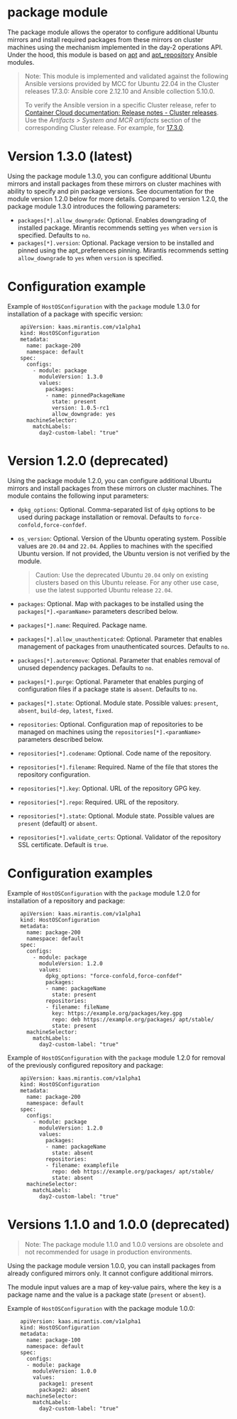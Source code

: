 # package module

The package module allows the operator to configure additional Ubuntu mirrors and install required packages from these mirrors on cluster machines using the mechanism implemented in the day-2 operations API. Under the hood, this module is based on [apt](https://docs.ansible.com/ansible/2.9/modules/apt_module.html) and [apt_repository](https://docs.ansible.com/ansible/2.9/modules/apt_repository_module.html) Ansible modules.

> Note: This module is implemented and validated against the following Ansible versions provided by MCC for Ubuntu 22.04 in the Cluster releases 17.3.0: Ansible core 2.12.10 and Ansible collection 5.10.0.
>
> To verify the Ansible version in a specific Cluster release, refer to [Container Cloud documentation: Release notes - Cluster releases](https://docs.mirantis.com/container-cloud/latest/release-notes/cluster-releases.html).
> Use the *Artifacts > System and MCR artifacts* section of the corresponding Cluster release. For example, for
> [17.3.0](https://docs.mirantis.com/container-cloud/latest/release-notes/cluster-releases/17-x/17-3-x/17-3-0/17-3-0-artifacts.html#system-and-mcr-artifacts).

# Version 1.3.0 (latest)

Using the package module 1.3.0, you can configure additional Ubuntu mirrors and install packages from these mirrors on cluster machines with ability to specify and pin package versions. See documentation for the module version 1.2.0 below for more details.
Compared to version 1.2.0, the package module 1.3.0 introduces the following parameters:

- `packages[*].allow_downgrade`: Optional. Enables downgrading of installed package. Mirantis recommends setting  `yes` when `version` is specified. Defaults to `no`.
- `packages[*].version`: Optional. Package version to be installed and pinned using the apt_preferences pinning. Mirantis recommends setting `allow_downgrade` to `yes` when `version` is specified.

# Configuration example

Example of `HostOSConfiguration` with the `package` module 1.3.0 for installation of a package with specific version:

```
    apiVersion: kaas.mirantis.com/v1alpha1
    kind: HostOSConfiguration
    metadata:
      name: package-200
      namespace: default
    spec:
      configs:
        - module: package
          moduleVersion: 1.3.0
          values:
            packages:
            - name: pinnedPackageName
              state: present
              version: 1.0.5-rc1
              allow_downgrade: yes
      machineSelector:
        matchLabels:
          day2-custom-label: "true"
```

# Version 1.2.0 (deprecated)

Using the package module 1.2.0, you can configure additional Ubuntu mirrors and install packages from these mirrors on cluster machines.
The module contains the following input parameters:

- `dpkg_options`: Optional. Comma-separated list of `dpkg` options to be used during package installation or removal. Defaults to `force-confold,force-confdef`.
- `os_version`: Optional. Version of the Ubuntu operating system. Possible values are `20.04` and `22.04`. Applies to machines with the specified Ubuntu version.
  If not provided, the Ubuntu version is not verified by the module.

  > Caution: Use the deprecated Ubuntu `20.04` only on existing clusters based on this Ubuntu release.
  > For any other use case, use the latest supported Ubuntu release `22.04`.

- `packages`: Optional. Map with packages to be installed using the `packages[*].<paramName>` parameters described below.
- `packages[*].name`: Required. Package name.
- `packages[*].allow_unauthenticated`: Optional. Parameter that enables management of packages from unauthenticated sources. Defaults to `no`.
- `packages[*].autoremove`: Optional. Parameter that enables removal of unused dependency packages. Defaults to `no`.
- `packages[*].purge`: Optional. Parameter that enables purging of configuration files if a package state is `absent`. Defaults to `no`.
- `packages[*].state`: Optional. Module state. Possible values: `present`, `absent`, `build-dep`, `latest`, `fixed`.
- `repositories`: Optional. Configuration map of repositories to be managed on machines using the `repositories[*].<paramName>` parameters described below.
- `repositories[*].codename`: Optional. Code name of the repository.
- `repositories[*].filename`: Required. Name of the file that stores the repository configuration.
- `repositories[*].key`: Optional. URL of the repository GPG key.
- `repositories[*].repo`: Required. URL of the repository.
- `repositories[*].state`: Optional. Module state. Possible values are `present` (default) or `absent`.
- `repositories[*].validate_certs`: Optional. Validator of the repository SSL certificate. Default is `true`.

# Configuration examples

Example of `HostOSConfiguration` with the `package` module 1.2.0 for installation of a repository and package:

```
    apiVersion: kaas.mirantis.com/v1alpha1
    kind: HostOSConfiguration
    metadata:
      name: package-200
      namespace: default
    spec:
      configs:
        - module: package
          moduleVersion: 1.2.0
          values:
            dpkg_options: "force-confold,force-confdef"
            packages:
            - name: packageName
              state: present
            repositories:
            - filename: fileName
              key: https://example.org/packages/key.gpg
              repo: deb https://example.org/packages/ apt/stable/
              state: present
      machineSelector:
        matchLabels:
          day2-custom-label: "true"
```

Example of `HostOSConfiguration` with the `package` module 1.2.0 for removal of the previously configured repository and package:

```
    apiVersion: kaas.mirantis.com/v1alpha1
    kind: HostOSConfiguration
    metadata:
      name: package-200
      namespace: default
    spec:
      configs:
        - module: package
          moduleVersion: 1.2.0
          values:
            packages:
            - name: packageName
              state: absent
            repositories:
            - filename: examplefile
              repo: deb https://example.org/packages/ apt/stable/
              state: absent
      machineSelector:
        matchLabels:
          day2-custom-label: "true"
```

# Versions 1.1.0 and 1.0.0 (deprecated)

> Note: The package module 1.1.0 and 1.0.0 versions are obsolete and not recommended for usage in production environments.

Using the package module version 1.0.0, you can install packages from already configured mirrors only. It cannot configure additional mirrors.

The module input values are a map of key-value pairs, where the key is a package name and the value is a package state (`present` or `absent`).

Example of `HostOSConfiguration` with the package module 1.0.0:

```
    apiVersion: kaas.mirantis.com/v1alpha1
    kind: HostOSConfiguration
    metadata:
      name: package-100
      namespace: default
    spec:
      configs:
      - module: package
        moduleVersion: 1.0.0
        values:
          package1: present
          package2: absent
      machineSelector:
        matchLabels:
          day2-custom-label: "true"
```
